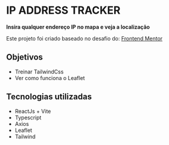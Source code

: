 # IP ADDRESS TRACKER

<strong>Insira qualquer endereço IP no mapa e veja a localização</strong>

Este projeto foi criado baseado no desafio do: <a href="https://www.frontendmentor.io/challenges/ip-address-tracker-I8-0yYAH0">Frontend Mentor</a>

## Objetivos

<ul>
  <li>Treinar TailwindCss</li>
  <li>Ver como funciona o Leaflet</li>
</ul>

## Tecnologias utilizadas

<ul>
  <li>ReactJs + Vite</li>
  <li>Typescript</li>
  <li>Axios</li>
  <li>Leaflet</li>
  <li>Tailwind</li>
</ul>
